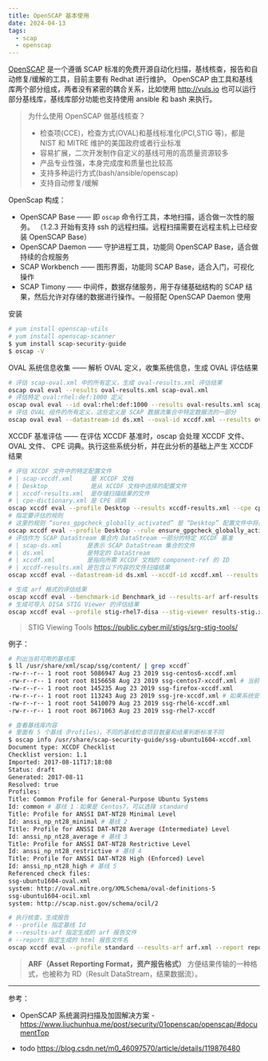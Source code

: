 ```yaml
---
title: OpenSCAP 基本使用
date: 2024-04-13
tags:
  - scap
  - openscap
---
```


[OpenSCAP](https://www.open-scap.org/) 是一个遵循 SCAP 标准的免费开源自动化扫描，基线核查，报告和自动修复/缓解的工具，目前主要有 Redhat 进行维护。
OpenSCAP 由工具和基线库两个部分组成，两者没有紧密的耦合关系，比如使用 <http://vuls.io> 也可以运行部分基线库，基线库部分功能也支持使用 ansible 和 bash 来执行。

> 为什么使用 OpenSCAP 做基线核查？
>
> - 检查项(CCE)，检查方式(OVAL)和基线标准化(PCI,STIG 等)，都是 NIST 和 MITRE 维护的美国政府或者行业标准
> - 容易扩展，二次开发制作自定义的基线可用的高质量资源较多
> - 产品专业性强，本身完成度和质量也比较高
> - 支持多种运行方式(bash/ansible/openscap)
> - 支持自动修复/缓解

OpenScap 构成：

- OpenSCAP Base —— 即 `oscap` 命令行工具，本地扫描，适合做一次性的服务。
  （1.2.3 开始有支持 ssh 的远程扫描。远程扫描需要在远程主机上已经安装 OpenSCAP Base）
- OpenSCAP Daemon —— 守护进程工具，功能同 OpenSCAP Base，适合做持续的合规服务
- SCAP Workbench —— 图形界面，功能同 SCAP Base，适合入门，可视化操作
- SCAP Timony —— 中间件，数据存储服务，用于存储基础结构的 SCAP 结果，然后允许对存储的数据进行操作。一般搭配 OpenSCAP Daemon 使用

安装

```bash
# yum install openscap-utils
# yum install openscap-scanner
$ yum install scap-security-guide
$ oscap -V
```

OVAL 系统信息收集 —— 解析 OVAL 定义，收集系统信息，生成 OVAL 评估结果

```bash
# 评估 scap-oval.xml 中的所有定义，生成 oval-results.xml 评估结果
oscap oval eval --results oval-results.xml scap-oval.xml
# 评估特定 oval:rhel:def:1000 定义
oscap oval eval --id oval:rhel:def:1000 --results oval-results.xml scap-oval.xml
# 评估 OVAL 组件的所有定义，这些定义是 SCAP 数据流集合中特定数据流的一部分
oscap oval eval --datastream-id ds.xml --oval-id xccdf.xml --results oval-results.xml scap-ds.xml
```

XCCDF 基准评估 —— 在评估 XCCDF 基准时，oscap 会处理 XCCDF 文件、OVAL 文件、 CPE 词典。执行这些系统分析，并在此分析的基础上产生 XCCDF 结果

```bash
# 评估 XCCDF 文件中的特定配置文件
# | scap-xccdf.xml     是 XCCDF 文档
# | Desktop            是从 XCCDF 文档中选择的配置文件
# | xccdf-results.xml  是存储扫描结果的文件
# | cpe-dictionary.xml 是 CPE 词典
oscap xccdf eval --profile Desktop --results xccdf-results.xml --cpe cpe-dictionary.xml scap-xccdf.xml
# 指定要评估的规则
# 这里的规则 “sures_gpgcheck_globally_activated” 是 “Desktop” 配置文件中将要评估的唯一规则
oscap xccdf eval --profile Desktop --rule ensure_gpgcheck_globally_activated  --results xccdf-results.xml --cpe cpe-dictionary.xml scap-xccdf.xml
# 评估作为 SCAP DataStream 集合内 DataStream 一部分的特定 XCCDF 基准
# | scap-ds.xml       是表示 SCAP DataStream 集合的文件
# | ds.xml            是特定的 DataStream
# | xccdf.xml         是指向所需 XCCDF 文档的 component-ref 的 ID
# | xccdf-results.xml 是包含以下内容的文件扫描结果
oscap xccdf eval --datastream-id ds.xml --xccdf-id xccdf.xml --results xccdf-results.xml scap-ds.xml

# 生成 arf 格式的评估结果
oscap xccdf eval --benchmark-id Benchmark_id --results-arf arf-results.xml scap-ds.xml
# 生成可导入 DISA STIG Viewer 的评估结果
oscap xccdf eval --profile stig-rhel7-disa --stig-viewer results-stig.xml ssg-rhel7-ds.xml
```

> STIG Viewing Tools
> https://public.cyber.mil/stigs/srg-stig-tools/

例子：

```bash
# 列出当前可用的基线库
$ ll /usr/share/xml/scap/ssg/content/ | grep xccdf`
-rw-r--r-- 1 root root 5086947 Aug 23 2019 ssg-centos6-xccdf.xml
-rw-r--r-- 1 root root 8156658 Aug 23 2019 ssg-centos7-xccdf.xml # 当前系统为 Centos 7，所以选择 ssg-centos7-xccdf.xml
-rw-r--r-- 1 root root 145235 Aug 23 2019 ssg-firefox-xccdf.xml
-rw-r--r-- 1 root root 113243 Aug 23 2019 ssg-jre-xccdf.xml # 如果系统安装了 Java 环境，之后也可以使用 ssg-jre-xccdf.xml 对 Java 进行核查
-rw-r--r-- 1 root root 5410079 Aug 23 2019 ssg-rhel6-xccdf.xml
-rw-r--r-- 1 root root 8671063 Aug 23 2019 ssg-rhel7-xccdf

# 查看基线库内容
# 里面有 5 个基线（Profiles），不同的基线检查项目数量和结果判断标准不同
$ oscap info /usr/share/scap-security-guide/ssg-ubuntu1604-xccdf.xml
Document type: XCCDF Checklist
Checklist version: 1.1
Imported: 2017-08-11T17:18:08
Status: draft
Generated: 2017-08-11
Resolved: true
Profiles:
Title: Common Profile for General-Purpose Ubuntu Systems
Id: common # 基线 1：如果是 Centos7，可以选择 standard
Title: Profile for ANSSI DAT-NT28 Minimal Level
Id: anssi_np_nt28_minimal # 基线 2
Title: Profile for ANSSI DAT-NT28 Average (Intermediate) Level
Id: anssi_np_nt28_average # 基线 3
Title: Profile for ANSSI DAT-NT28 Restrictive Level
Id: anssi_np_nt28_restrictive # 基线 4
Title: Profile for ANSSI DAT-NT28 High (Enforced) Level
Id: anssi_np_nt28_high # 基线 5
Referenced check files:
ssg-ubuntu1604-oval.xml
system: http://oval.mitre.org/XMLSchema/oval-definitions-5
ssg-ubuntu1604-ocil.xml
system: http://scap.nist.gov/schema/ocil/2

# 执行核查，生成报告
# --profile 指定基线 Id
# --results-arf 指定生成的 arf 报告文件
# --report 指定生成的 html 报告文件名
oscap xccdf eval --profile standard --results-arf arf.xml --report report.html /usr/share/xml/scap/ssg/content/ssg-centos7-xccdf.xml
```

> **ARF（Asset Reporting Format，资产报告格式）** 方便结果传输的一种格式，也被称为 RD（Result DataStream，结果数据流）。

---

参考：

- OpenSCAP 系统漏洞扫描及加固解决方案 - <https://www.liuchunhua.me/post/security/01openscap/openscap/#documentTop>

- todo https://blog.csdn.net/m0_46097570/article/details/119876480
